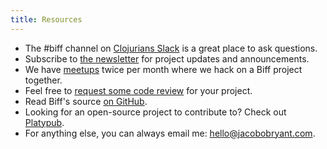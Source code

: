 ```yaml
---
title: Resources
---
```


- The #biff channel on [Clojurians Slack](http://clojurians.net) is a great place to ask questions.
- Subscribe to [the newsletter](/newsletter/) for project updates and announcements.
- We have [meetups](https://www.meetup.com/biff-coding/) twice per month where we hack on a Biff project together.
- Feel free to [request some code review](https://github.com/jacobobryant/biff-code-review) for your project.
- Read Biff's source [on GitHub](https://github.com/jacobobryant/biff).
- Looking for an open-source project to contribute to? Check out [Platypub](https://github.com/jacobobryant/platypub).
- For anything else, you can always email me: <hello@jacobobryant.com>.
